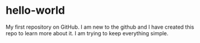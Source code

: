 # hello-world
My first repository on GitHub.
I am new to the github and I have created this repo to learn more about it. 
I am trying to keep everything simple.
